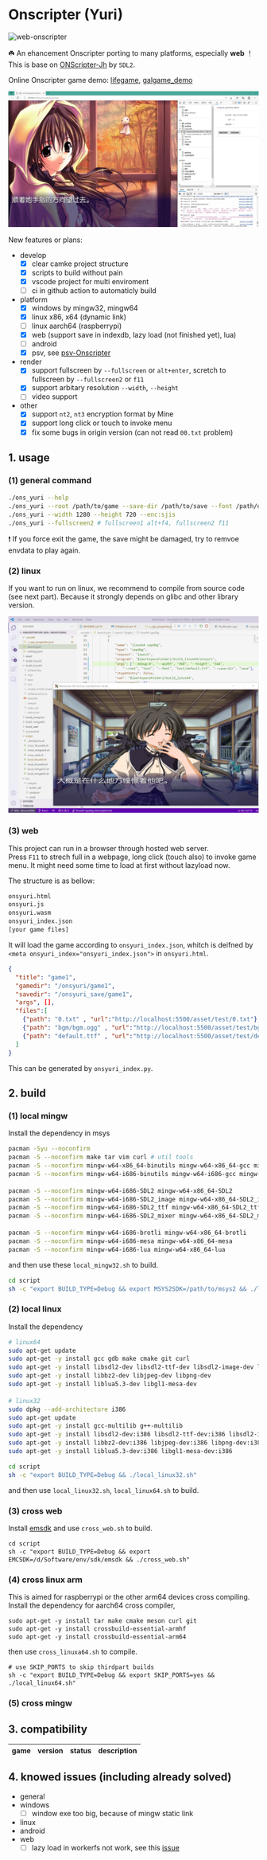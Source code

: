 # Onscripter (Yuri)  

![web-onscripter](https://img.shields.io/badge/web-onscripter-green)  

☘️ An ehancement Onscripter porting to many platforms, especially **web** ！  
This is base on [ONScripter-Jh](https://github.com/jh10001/ONScripter-Jh) by `SDL2`.

Online Onscripter game demo: [lifegame](https://blog.schnee.moe/static/lifegame.html), [galgame_demo](https://onsgame.netlify.app/game/mo2_demo/)  

![onsyuri_webtest_mo2](screenshot/onsyuri_mo2_webtest.png)

New features or plans:  

- develop
  - [x] clear camke project structure
  - [x] scripts to build without pain
  - [x] vscode project for multi enviroment
  - [ ] ci in github action to automaticly build  
- platform
  - [x] windows by mingw32, mingw64
  - [x] linux x86, x64 (dynamic link)
  - [ ] linux aarch64 (raspberrypi)
  - [x] web (support save in indexdb, lazy load (not finished yet), lua)
  - [ ] android
  - [x] psv, see [psv-Onscripter](https://github.com/YuriSizuku/psv-OnscripterJH)
- render
  - [x] support fullscreen by `--fullscreen` or `alt+enter`, scretch to fullscreen by `--fullscreen2` or `f11`  
  - [x] support arbitary resolution `--width`, `--height`  
  - [ ] video support
- other
  - [x] support `nt2`, `nt3` encryption format by Mine
  - [x] support long click or touch to invoke menu  
  - [x] fix some bugs in origin version (can not read `00.txt` problem)  

## 1. usage

### (1) general command

``` bash
./ons_yuri --help
./ons_yuri --root /path/to/game --save-dir /path/to/save --font /path/default.ttf
./ons_yuri --width 1280 --height 720 --enc:sjis
./ons_yuri --fullscreen2 # fullscreen1 alt+f4, fullscreen2 f11
```

❗ If you force exit the game, the save might be damaged, try to remvoe envdata to play again.

### (2) linux

If you want to run on linux, we recommend to compile from source code (see next part). Because it strongly depends on glibc and other library version.  

![onsyuri_mo2_linuxtest](screenshot/onsyuri_mo2_linuxtest.jpg)  

### (3) web

This project can run in a browser through hosted web server.  
Press `F11` to strech full in a webpage, long click (touch also) to invoke game menu.
It might need some time to load at first without lazyload now.  

The structure is as bellow:  

``` bash
onsyuri.html
onsyuri.js
onsyuri.wasm
onsyuri_index.json
[your game files]

```

It will load the game according to `onsyuri_index.json`, whitch is deifned by `<meta onsyuri_index="onsyuri_index.json">` in `onsyuri.html`.  

``` json
{
  "title": "game1",
  "gamedir": "/onsyuri/game1",
  "savedir": "/onsyuri_save/game1",
  "args", [],
  "files":[
    {"path": "0.txt" , "url":"http://localhost:5500/asset/test/0.txt"},
    {"path": "bgm/bgm.ogg" , "url":"http://localhost:5500/asset/test/bgm/bgm.ogg"},
    {"path": "default.ttf" , "url":"http://localhost:5500/asset/test/default.ttf"}
  ]
}

```

This can be generated by `onsyuri_index.py`.

## 2. build

### (1) local mingw  

Install the dependency in msys

``` sh
pacman -Syu --noconfirm
pacman -S --noconfirm make tar vim curl # util tools
pacman -S --noconfirm mingw-w64-x86_64-binutils mingw-w64-x86_64-gcc mingw-w64-x86_64-gdb # mingw64 compile tool
pacman -S --noconfirm mingw-w64-i686-binutils mingw-w64-i686-gcc mingw-w64-i686-gdb # mingw32 compile tool

pacman -S --noconfirm mingw-w64-i686-SDL2 mingw-w64-x86_64-SDL2
pacman -S --noconfirm mingw-w64-i686-SDL2_image mingw-w64-x86_64-SDL2_image
pacman -S --noconfirm mingw-w64-i686-SDL2_ttf mingw-w64-x86_64-SDL2_ttf
pacman -S --noconfirm mingw-w64-i686-SDL2_mixer mingw-w64-x86_64-SDL2_mixer

pacman -S --noconfirm mingw-w64-i686-brotli mingw-w64-x86_64-brotli
pacman -S --noconfirm mingw-w64-i686-mesa mingw-w64-x86_64-mesa
pacman -S --noconfirm mingw-w64-i686-lua mingw-w64-x86_64-lua
```

and then use these `local_mingw32.sh` to build.

``` sh
cd script
sh -c "export BUILD_TYPE=Debug && export MSYS2SDK=/path/to/msys2 && ./local_mingw32.sh"
```  

### (2) local linux  

Install the dependency  

``` bash
# linux64
sudo apt-get update
sudo apt-get -y install gcc gdb make cmake git curl
sudo apt-get -y install libsdl2-dev libsdl2-ttf-dev libsdl2-image-dev libsdl2-mixer-dev
sudo apt-get -y install libbz2-dev libjpeg-dev libpng-dev
sudo apt-get -y install liblua5.3-dev libgl1-mesa-dev

# linux32
sudo dpkg --add-architecture i386 
sudo apt-get update
sudo apt-get -y install gcc-multilib g++-multilib
sudo apt-get -y install libsdl2-dev:i386 libsdl2-ttf-dev:i386 libsdl2-image-dev:i386 libsdl2-mixer-dev:i386
sudo apt-get -y install libbz2-dev:i386 libjpeg-dev:i386 libpng-dev:i386
sudo apt-get -y install liblua5.3-dev:i386 libgl1-mesa-dev:i386
```  

``` sh
cd script
sh -c "export BUILD_TYPE=Debug && ./local_linux32.sh"
```  

and then use `local_linux32.sh`, `local_linux64.sh` to build.  

### (3) cross web  

Install [emsdk](https://github.com/emscripten-core/emsdk) and use `cross_web.sh` to build.  

``` shell
cd script
sh -c "export BUILD_TYPE=Debug && export EMCSDK=/d/Software/env/sdk/emsdk && ./cross_web.sh"
```

### (4) cross linux arm

This is aimed for raspberrypi or the other arm64 devices cross compiling.
Install the dependency for aarch64 cross compiler,  

```shell
sudo apt-get -y install tar make cmake meson curl git
sudo apt-get -y install crossbuild-essential-armhf
sudo apt-get -y install crossbuild-essential-arm64
```

then use `cross_linuxa64.sh` to compile.  

```shell  
# use SKIP_PORTS to skip thirdpart builds
sh -c "export BUILD_TYPE=Debug && export SKIP_PORTS=yes && ./local_linux64.sh"
```  

### (5) cross mingw

## 3. compatibility  

|game|version|status|description|
|----|-------|------|-----------|

## 4. knowed issues (including already solved)  

- general  
- windows  
  - [ ] window exe too big, because of mingw static link  
- linux  
- android  
- web  
  - [ ] lazy load in workerfs not work, see this [issue](https://github.com/emscripten-core/emscripten/issues/18698)  
